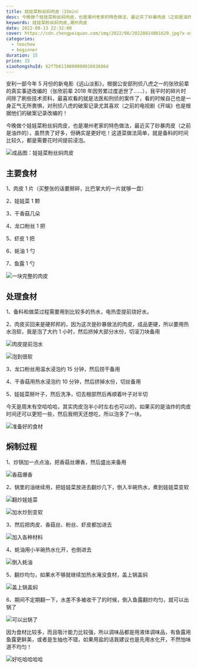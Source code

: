 ```yaml
---
title: 娃娃菜粉丝焖肉皮（15min）
desc: 今晚做个娃娃菜粉丝焖肉皮，也是潮州老家的特色做法，最近买了砂暴肉皮（之前是油炸的），虽然贵了好多，但确实是更好吃！这道菜做法简单，就是备料的时间比较久，都是需要花时间提前浸泡。
keywords: 娃娃菜粉丝焖肉皮,潮州肉皮
date: 2022-08-13 22:32:00
cover: https://cdn.chengpeiquan.com/img/2022/08/20220814001629.jpg?x-oss-process=image/interlace,1
categories:
  - teochew
  - beginner
duration: 15
price: 15
xiaohongshuId: 62f7b611000000001603686d
---
```


安利一部今年 5 月份的新电影《远山淡影》，根据公安部刑侦八虎之一的张欣前辈的真实事迹改编的（张欣前辈 2018 年因劳累过度逝世了……），我平时的碎片时间除了刷些技术资料，最喜欢看的就是法医和刑侦的案件了，看的时候自己也是一身正气无所畏惧，对刑侦八虎的破案记录尤其喜欢（之前的电视剧《开端》也是根据他们的破案记录改编的！

今晚做个娃娃菜粉丝焖肉皮，也是潮州老家的特色做法，最近买了砂暴肉皮（之前是油炸的），虽然贵了好多，但确实是更好吃！这道菜做法简单，就是备料的时间比较久，都是需要花时间提前浸泡。

![成品图：娃娃菜粉丝焖肉皮](https://cdn.chengpeiquan.com/img/2022/08/20220814001657.jpg?x-oss-process=image/interlace,1)

## 主要食材

1、肉皮 1 片（买整张的话要掰碎，比巴掌大的一片就够一盘）

2、娃娃菜 1 颗

3、干香菇几朵

4、龙口粉丝 1 把

5、虾皮 1 把

6、蚝油 1 勺

7、鱼露 1 勺

![一块完整的肉皮](https://cdn.chengpeiquan.com/img/2022/08/20220814001659.jpg?x-oss-process=image/interlace,1)

## 处理食材

1、备料和做菜过程需要用到比较多的热水，电热壶提前烧好水。

2、肉皮买回来是硬邦邦的，因为这次是砂暴做法的肉皮，成品更硬，所以要用热水泡软，我是泡了大约 1 小时，然后挤掉大部分水份，切滚刀块备用

![肉皮提前泡水](https://cdn.chengpeiquan.com/img/2022/08/20220814001647.jpg?x-oss-process=image/interlace,1)

![泡到很软](https://cdn.chengpeiquan.com/img/2022/08/20220814001648.jpg?x-oss-process=image/interlace,1)

3、龙口粉丝用温水浸泡约 15 分钟，然后捞干备用

4、干香菇用热水浸泡约 10 分钟，然后挤掉水份，切丝备用

5、娃娃菜掰叶子，然后洗净，切去根部然后再顺着叶子对半切

今天是周末有空哈哈哈，其实肉皮泡半小时左右也可以的，如果买的是油炸的肉皮时间还可以更短一些，然后我明天还想吃，所以泡多了一块。

![准备好的食材](https://cdn.chengpeiquan.com/img/2022/08/20220814001649.jpg?x-oss-process=image/interlace,1)

## 焖制过程

1、炒锅加一点点油，把香菇丝爆香，然后盛出来备用

![香菇爆香](https://cdn.chengpeiquan.com/img/2022/08/20220814001650.jpg?x-oss-process=image/interlace,1)

2、锅里的油继续用，把娃娃菜放进去翻炒几下，倒入半碗热水，煮到娃娃菜变软

![翻炒娃娃菜](https://cdn.chengpeiquan.com/img/2022/08/20220814001651.jpg?x-oss-process=image/interlace,1)

![加水炒到变软](https://cdn.chengpeiquan.com/img/2022/08/20220814001652.jpg?x-oss-process=image/interlace,1)

3、然后把肉皮、香菇丝、粉丝、虾皮都加进去

![加入各种材料](https://cdn.chengpeiquan.com/img/2022/08/20220814001654.jpg?x-oss-process=image/interlace,1)

4、蚝油用小半碗热水化开，也倒进去

![倒入蚝油](https://cdn.chengpeiquan.com/img/2022/08/20220814001653.jpg?x-oss-process=image/interlace,1)

5、翻炒均匀，如果水不够就继续加热水淹没食材，盖上锅盖焖

![盖上锅盖焖](https://cdn.chengpeiquan.com/img/2022/08/20220814001655.jpg?x-oss-process=image/interlace,1)

6、期间不定期翻一下，水差不多被收干了的时候，倒入鱼露翻炒均匀，就可以出锅了

![可以出锅了](https://cdn.chengpeiquan.com/img/2022/08/20220814001656.jpg?x-oss-process=image/interlace,1)

因为食材比较多，而且吸汁能力比较强，所以调味品都是用液体调味品，有鱼露用鱼露更鲜美，或者是生抽也不错，如果用盐的话我建议也是先用水化开，不然怕味道不均匀！

![好吃哈哈哈哈](https://cdn.chengpeiquan.com/img/2022/08/20220814001658.jpg?x-oss-process=image/interlace,1)
